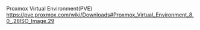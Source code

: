 Proxmox Virtual Environment(PVE)
https://pve.proxmox.com/wiki/Downloads#Proxmox_Virtual_Environment_8.0_.28ISO_Image.29  
